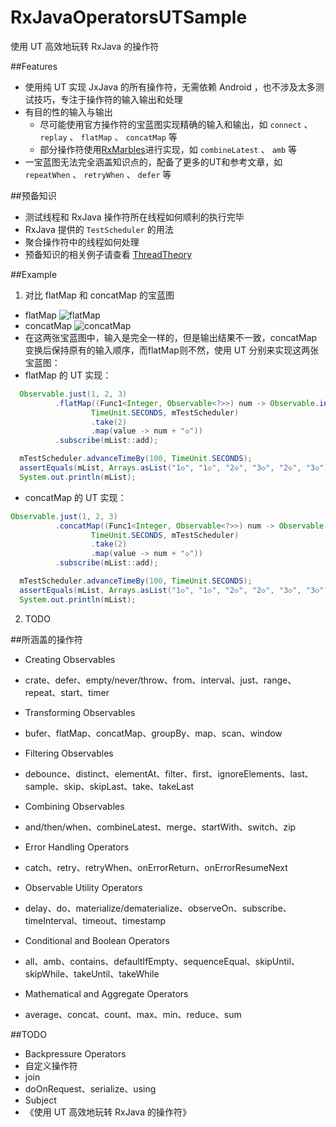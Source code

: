 # RxJavaOperatorsUTSample
使用 UT 高效地玩转 RxJava 的操作符

##Features
- 使用纯 UT 实现 JxJava 的所有操作符，无需依赖 Android ，也不涉及太多测试技巧，专注于操作符的输入输出和处理
- 有目的性的输入与输出
  * 尽可能使用官方操作符的宝蓝图实现精确的输入和输出，如 `connect` 、 `replay` 、 `flatMap` 、 `concatMap` 等
  * 部分操作符使用[RxMarbles](http://rxmarbles.com/)进行实现，如 `combineLatest` 、 `amb` 等
- 一宝蓝图无法完全涵盖知识点的，配备了更多的UT和参考文章，如 `repeatWhen` 、 `retryWhen` 、 `defer` 等

##预备知识
- 测试线程和 RxJava 操作符所在线程如何顺利的执行完毕
- RxJava 提供的 `TestScheduler` 的用法
- 聚合操作符中的线程如何处理
- 预备知识的相关例子请查看 [ThreadTheory](https://github.com/geniusmart/RxJavaOperatorsUTSample/blob/master/app/src/test/java/com/geniusmart/rxjava/utils/ThreadTheory.java)

##Example
1. 对比 flatMap 和 concatMap 的宝蓝图
 - flatMap
![flatMap](http://reactivex.io/documentation/operators/images/mergeMap.png)
 - concatMap
![concatMap](http://reactivex.io/documentation/operators/images/concatMap.png)
 - 在这两张宝蓝图中，输入是完全一样的，但是输出结果不一致，concatMap 变换后保持原有的输入顺序，而flatMap则不然，使用 UT 分别来实现这两张宝蓝图：
 - flatMap 的 UT 实现：
  ```java
    Observable.just(1, 2, 3)
            .flatMap((Func1<Integer, Observable<?>>) num -> Observable.interval(num - 1,
                    TimeUnit.SECONDS, mTestScheduler)
                    .take(2)
                    .map(value -> num + "◇"))
            .subscribe(mList::add);

    mTestScheduler.advanceTimeBy(100, TimeUnit.SECONDS);
    assertEquals(mList, Arrays.asList("1◇", "1◇", "2◇", "3◇", "2◇", "3◇"));
    System.out.println(mList);
  ```

 - concatMap 的 UT 实现：
  ```java
  Observable.just(1, 2, 3)
            .concatMap((Func1<Integer, Observable<?>>) num -> Observable.interval(num - 1,
                    TimeUnit.SECONDS, mTestScheduler)
                    .take(2)
                    .map(value -> num + "◇"))
            .subscribe(mList::add);

    mTestScheduler.advanceTimeBy(100, TimeUnit.SECONDS);
    assertEquals(mList, Arrays.asList("1◇", "1◇", "2◇", "2◇", "3◇", "3◇"));
    System.out.println(mList);
  ```
2. TODO

##所涵盖的操作符
- Creating Observables
 * crate、defer、empty/never/throw、from、interval、just、range、repeat、start、timer
- Transforming Observables
 * bufer、flatMap、concatMap、groupBy、map、scan、window
- Filtering Observables
 * debounce、distinct、elementAt、filter、first、ignoreElements、last、sample、skip、skipLast、take、takeLast
- Combining Observables
 * and/then/when、combineLatest、merge、startWith、switch、zip
- Error Handling Operators
 * catch、retry、retryWhen、onErrorReturn、onErrorResumeNext
- Observable Utility Operators
 * delay、do、materialize/dematerialize、observeOn、subscribe、timeInterval、timeout、timestamp
- Conditional and Boolean Operators
 * all、amb、contains、defaultIfEmpty、sequenceEqual、skipUntil、skipWhile、takeUntil、takeWhile
- Mathematical and Aggregate Operators
 * average、concat、count、max、min、reduce、sum

##TODO
- Backpressure Operators
- 自定义操作符
- join
- doOnRequest、serialize、using
- Subject
- 《使用 UT 高效地玩转 RxJava 的操作符》